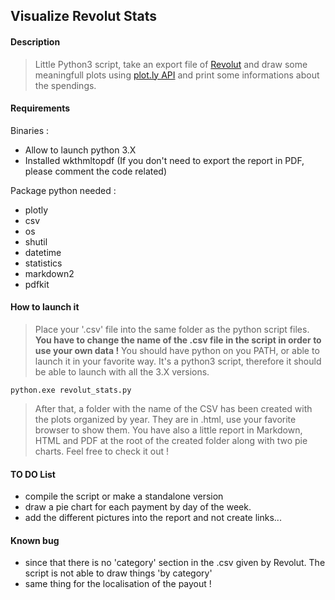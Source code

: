 ## Visualize **Revolut Stats**

#### Description

> Little Python3 script, take an export file of [Revolut](https://revolut.com/) and draw some meaningfull plots using [plot.ly API](https://plot.ly/) and print some informations about the spendings.

#### Requirements

Binaries :

- Allow to launch python 3.X
- Installed wkthmltopdf
(If you don't need to export the report in PDF, please comment the code related)

Package python needed :
- plotly
- csv 
- os
- shutil
- datetime
- statistics
- markdown2
- pdfkit


#### How to launch it

>Place your '.csv' file into the same folder as the python script files.
>**You have to change the name of the .csv file in the script in order to use your own data !**
> You should have python on you PATH, or able to launch it in your favorite way.
> It's a python3 script, therefore it should be able to launch with all the 3.X versions.

 `python.exe revolut_stats.py`

> After that, a folder with the name of the CSV has been created with the plots organized by year. They are in .html, use your favorite browser to show them.
> You have also a little report in Markdown, HTML and PDF at the root of the created folder along with two pie charts. Feel free to check it out !

#### TO DO List

- compile the script or make a standalone version
- draw a pie chart for each payment by day of the week.
- add the different pictures into the report and not create links...

#### Known bug
- since that there is no 'category' section in the .csv given by Revolut. The script is not able to draw things 'by category'
- same thing for the localisation of the payout !

